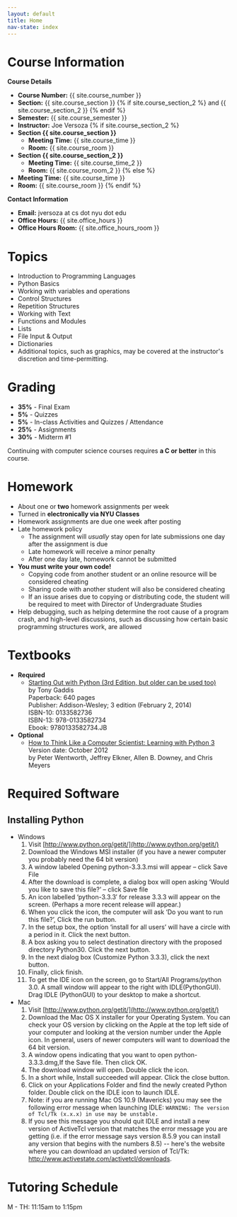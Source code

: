 ```yaml
---
layout: default
title: Home 
nav-state: index
---
```


<a name="course-info"></a>




Course Information
====

__Course Details__

* __Course Number:__ {{ site.course_number }}
* __Section:__ {{ site.course_section }} {% if site.course_section_2 %} and {{ site.course_section_2 }} {% endif %}
* __Semester:__ {{ site.course_semester }}
* __Instructor:__ Joe Versoza {% if site.course_section_2 %} 
* __Section {{ site.course_section }}__
    * __Meeting Time:__ {{ site.course_time }}
    * __Room:__ {{ site.course_room }}
* __Section {{ site.course_section_2 }}__
    * __Meeting Time:__ {{ site.course_time_2 }}
    * __Room:__ {{ site.course_room_2 }}
{% else %}
* __Meeting Time:__ {{ site.course_time }}
* __Room:__ {{ site.course_room }}
{% endif %}

<a name="contact-info"></a>
__Contact Information__

* __Email:__ jversoza at cs dot nyu dot edu
* __Office Hours:__  {{ site.office_hours }}
* __Office Hours Room:__ {{ site.office_hours_room }}

<a name="topics"></a>

Topics
====
* Introduction to Programming Languages
* Python Basics
* Working with variables and operations
* Control Structures
* Repetition Structures
* Working with Text
* Functions and Modules
* Lists
* File Input & Output
* Dictionaries
* Additional topics, such as graphics, may be covered at the instructor's discretion and time-permitting.

<a name="grading"></a>

Grading
====

* __35%__ - Final Exam
* __5%__ - Quizzes
* __5%__ - In-class Activities and Quizzes / Attendance
* __25%__ - Assignments
* __30%__ - Midterm #1

Continuing with computer science courses requires **a C or better** in this course. 

<a name="homework"></a>

Homework
====
* About one or __two__ homework assignments per week 
* Turned in **electronically via NYU Classes**
* Homework assignments are due one week after posting
* Late homework policy
	* The assignment will _usually_ stay open for late submissions one day after the assignment is due
	* Late homework will receive a minor penalty
	* After one day late, homework cannot be submitted
* __You must write your own code!__
	* Copying code from another student or an online resource will be considered cheating
    * Sharing code with another student will also be considered cheating
    * If an issue arises due to copying or distributing code, the student will be required to meet with Director of Undergraduate Studies 
* Help debugging, such as helping determine the root cause of a program crash, and high-level discussions, such as discussing how certain basic programming structures work, are allowed

<a name="books"></a>

Textbooks
====

* __Required__
    * [Starting Out with Python (3rd Edition, but older can be used too)](http://www.mypearsonstore.com/bookstore/starting-out-with-python-9780133582734)<br />
by Tony Gaddis<br />
Paperback: 640 pages<br />
Publisher: Addison-Wesley; 3 edition (February 2, 2014)<br />
ISBN-10: 0133582736<br />
ISBN-13: 978-0133582734 <br />
Ebook: 9780133582734.JB <br />
* __Optional__
    * [How to Think Like a Computer Scientist: Learning with Python 3](http://openbookproject.net/thinkcs/python/english3e/)<br />
Version date: October 2012<br />
by Peter Wentworth, Jeffrey Elkner, Allen B. Downey, and Chris Meyers<br />

Required Software
=====

Installing Python
-----

* Windows
    1. Visit [http://www.python.org/getit/](http://www.python.org/getit/)
    2. Download the Windows MSI installer (if you have a newer computer you probably need the 64 bit version)
    3. A window labeled Opening python-3.3.3.msi will appear – click Save File
    4. After the download is complete, a dialog box will open asking ‘Would you like to save this file?’ – click Save file
    5. An icon labelled ‘python-3.3.3′ for release 3.3.3 will appear on the screen. (Perhaps a more recent release will appear.)
    6. When you click the icon, the computer will ask ‘Do you want to run this file?’, Click the run button.
    7. In the setup box, the option ‘install for all users’ will have a circle with a period in it. Click the next button.
    8. A box asking you to select destination directory with the proposed directory Python30. Click the next button.
    9. In the next dialog box (Customize Python 3.3.3), click the next button.
    10. Finally, click finish.
    11. To get the IDE icon on the screen, go to Start/All Programs/python 3.0. A small window will appear to the right with IDLE(PythonGUI). Drag IDLE (PythonGUI) to your desktop to make a shortcut.
* Mac
    1. Visit [http://www.python.org/getit/](http://www.python.org/getit/)
    2. Download the Mac OS X installer for your Operating System. You can check your OS version by clicking on the Apple at the top left side of your computer and looking at the version number under the Apple icon. In general, users of newer computers will want to download the 64 bit version.
    3. A window opens indicating that you want to open python-3.3.3.dmg,If the Save file. Then click OK.
    4. The download window will open. Double click the icon.
    5. In a short while, Install succeeded will appear. Click the close button.
    6. Click on your Applications Folder and find the newly created Python folder. Double click on the IDLE icon to launch IDLE.
    7. Note: if you are running Mac OS 10.9 (Mavericks) you may see the following error message when launching IDLE: `WARNING: The version of Tcl/Tk (x.x.x) in use may be unstable.`
    8. If you see this message you should quit IDLE and install a new version of ActiveTcl version that matches the error message you are getting (i.e. if the error message says version 8.5.9 you can install any version that begins with the numbers 8.5) -- here's the website where you can download an updated version of Tcl/Tk: http://www.activestate.com/activetcl/downloads.

Tutoring Schedule
=====
M - TH: 11:15am to 1:15pm

<!-- got lazy here, wants some anchorzzzz -->
<br />
<br />
<br />
<br />
<br />
<br />
<br />
<br />
<br />
<div>
</div>
